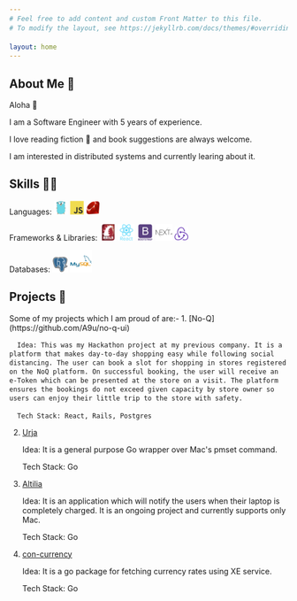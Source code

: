 ```yaml
---
# Feel free to add content and custom Front Matter to this file.
# To modify the layout, see https://jekyllrb.com/docs/themes/#overriding-theme-defaults

layout: home
---
```


<h2> About Me 👩  </h2>
  Aloha 👋

  I am a Software Engineer with 5 years of experience.

  I love reading fiction 📖 and book suggestions are always welcome.

  I am interested in distributed systems and currently learing about it.

<h2> Skills 👩‍💻 </h2>

Languages:
<img src="https://raw.githubusercontent.com/devicons/devicon/master/icons/go/go-original.svg" alt="Go" width="25"
title="Go"/>
<img src="https://raw.githubusercontent.com/devicons/devicon/master/icons/javascript/javascript-original.svg" alt="JS"
width="25" title="JS"/>
<img src="https://raw.githubusercontent.com/devicons/devicon/master/icons/ruby/ruby-original.svg" alt="Ruby" width="25" title="Ruby"/>

Frameworks & Libraries:
<img src="https://raw.githubusercontent.com/devicons/devicon/master/icons/rails/rails-original-wordmark.svg" alt="Rails"
width="30" title="Rails" />
<img src="https://raw.githubusercontent.com/devicons/devicon/master/icons/react/react-original-wordmark.svg" alt="React"
width="30" title= "React" />
<img src="https://raw.githubusercontent.com/devicons/devicon/master/icons/bootstrap/bootstrap-plain-wordmark.svg"
alt="Bootstrap" width="30" title="Bootstrap" />
<img src="https://raw.githubusercontent.com/devicons/devicon/master/icons/nextjs/nextjs-original-wordmark.svg"
alt="Next.js" width="30" title="Next.js" />
<img src="https://raw.githubusercontent.com/devicons/devicon/master/icons/redux/redux-original.svg" alt="Redux"
width="25" title="Redux" />

Databases:
<img src="https://raw.githubusercontent.com/devicons/devicon/master/icons/postgresql/postgresql-original.svg"
alt="Postgresql" width="28" title="Postgres" />
<img src="https://raw.githubusercontent.com/devicons/devicon/master/icons/mysql/mysql-original-wordmark.svg" alt="Mysql"
height="40" title="MySql" />

<h2> Projects 📂 </h2>
Some of my projects which I am proud of are:-
  1. [No-Q](https://github.com/A9u/no-q-ui)

      Idea: This was my Hackathon project at my previous company. It is a platform that makes day-to-day shopping easy while following social distancing. The user can book a slot for shopping in stores registered on the NoQ platform. On successful booking, the user will receive an e-Token which can be presented at the store on a visit. The platform ensures the bookings do not exceed given capacity by store owner so users can enjoy their little trip to the store with safety.

      Tech Stack: React, Rails, Postgres

  2. [Urja](https://github.com/A9u/urja)

      Idea: It is a general purpose Go wrapper over Mac's pmset command.

      Tech Stack: Go

  3. [Altilia](https://github.com/A9u/altilia)

      Idea: It is an application which will notify the users when their laptop is completely charged. It is an ongoing project and currently supports only Mac.

      Tech Stack: Go

  4. [con-currency](https://github.com/A9u/con-currency)

      Idea: It is a go package for fetching currency rates using XE service.

      Tech Stack: Go
